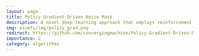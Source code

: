 ```yaml
---
layout: page
title: Policy Gradient-Driven Noise Mask
description: A novel deep learning approach that employs reinforcement learning to generate adaptive noise masks for medical image classification. This innovative pretraining pipeline combines a lightweight policy network with a classifier network to tackle the challenges of heterogeneous multi-modal and multi-organ biomedical datasets.
img: assets/img/policy_grad.png
redirect: https://github.com/convergingmachine/Policy-Gradient-Driven-Noise-Mask
importance: 2
category: algorithms
---
```

